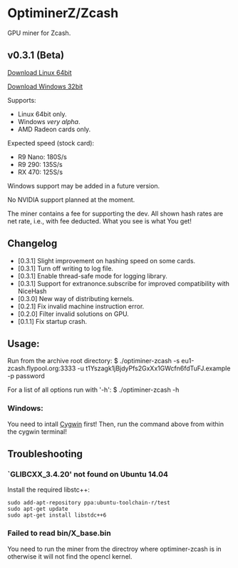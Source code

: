 # OptiminerZ/Zcash

GPU miner for Zcash.

## v0.3.1 (Beta)
[Download Linux 64bit](https://github.com/Optiminer/OptiminerZcash/raw/master/optiminer-zcash-0.3.1.tar.gz)

[Download Windows 32bit](https://github.com/Optiminer/OptiminerZcash/raw/master/optiminer-zcash-0.3.1.zip)

Supports:
- Linux 64bit only.
- Windows *very alpha*.
- AMD Radeon cards only.

Expected speed (stock card):
- R9 Nano: 180S/s
- R9 290: 135S/s
- RX 470: 125S/s

Windows support may be added in a future version.

No NVIDIA support planned at the moment.

The miner contains a fee for supporting the dev. All shown hash rates are
net rate, i.e., with fee deducted. What you see is what You get!

## Changelog
- [0.3.1] Slight improvement on hashing speed on some cards.
- [0.3.1] Turn off writing to log file.
- [0.3.1] Enable thread-safe mode for logging library.
- [0.3.1] Support for extranonce.subscribe for improved compatibility with
  NiceHash
- [0.3.0] New way of distributing kernels.
- [0.2.1] Fix invalid machine instruction error.
- [0.2.0] Filter invalid solutions on GPU.
- [0.1.1] Fix startup crash.

## Usage:
Run from the archive root directory:
$ ./optiminer-zcash -s eu1-zcash.flypool.org:3333 -u t1Yszagk1jBjdyPfs2GxXx1GWcfn6fdTuFJ.example -p password

For a list of all options run with '-h':
$ ./optiminer-zcash -h

### Windows:
You need to intall [Cygwin](https://www.cygwin.com/) first! Then, run the
command above from within the cygwin terminal!

## Troubleshooting

### `GLIBCXX_3.4.20' not found on Ubuntu 14.04
Install the required libstc++:
```shell
sudo add-apt-repository ppa:ubuntu-toolchain-r/test 
sudo apt-get update
sudo apt-get install libstdc++6
```

### Failed to read bin/X_base.bin
You need to run the miner from the directroy where optiminer-zcash is in
otherwise it will not find the opencl kernel.
